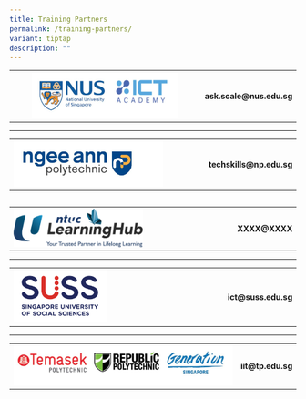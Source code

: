 ```yaml
---
title: Training Partners
permalink: /training-partners/
variant: tiptap
description: ""
---
```

<table>
<tbody>
<tr>
<th rowspan="1" colspan="1"><a class="isomer-image-wrapper" href="https://scale.nus.edu.sg/programmes/lifelonglearning/ict-academyNUS"><img style="width: 80%;" height="auto" width="100%" alt="" src="/images/NUS_ICT_logo.jpg"></a>
</th>
<th rowspan="1" colspan="1">
<p>ask.scale@nus.edu.sg</p>
</th>
</tr>
</tbody>
</table>
<hr>
<table>
<tbody>
<tr>
<td rowspan="1" colspan="1"><a class="isomer-image-wrapper" href="https://www.np.edu.sg/"><img style="width: 80%;" height="auto" width="100%" alt="" src="/images/NP_Logo.jpg"></a>
</td>
<td rowspan="1" colspan="1">
<p><strong>techskills@np.edu.sg</strong>
</p>
</td>
</tr>
</tbody>
</table>
<table>
<tbody>
<tr></tr>
</tbody>
</table>
<table>
<tbody>
<tr>
<td rowspan="1" colspan="1"><a class="isomer-image-wrapper" href="https://www.ntuclearninghub.com/"><img style="width: 60%;" height="auto" width="100%" alt="" src="/images/LHUB_Logo.png"></a>
</td>
<td rowspan="1" colspan="1">
<p><strong>XXXX@XXXX</strong>
</p>
</td>
</tr>
</tbody>
</table>
<hr>
<table>
<tbody>
<tr>
<td rowspan="1" colspan="1"><a class="isomer-image-wrapper" href="https://www.suss.edu.sg/"><img style="width: 45%;" height="auto" width="100%" alt="" src="/images/SUSS_Logo_HorA_FullColor_RGB_.png"></a>
</td>
<td rowspan="1" colspan="1">
<p><strong>ict@suss.edu.sg</strong>
</p>
</td>
</tr>
</tbody>
</table>
<hr>
<table>
<tbody>
<tr>
<td rowspan="1" colspan="1"><a class="isomer-image-wrapper" href="https://www.tp.edu.sg/ai-empowerment-hub"><img style="width: 100%" height="auto" width="100%" alt="" src="/images/TP_RP_Generation_Logo.jpg"></a>
</td>
<td rowspan="1" colspan="1">
<p><strong>iit@tp.edu.sg</strong>
</p>
</td>
</tr>
</tbody>
</table>
<p></p>